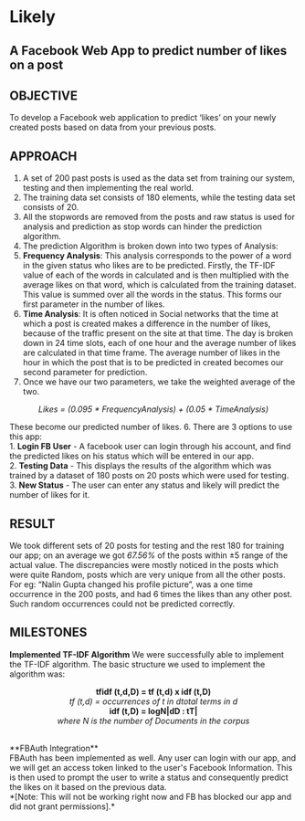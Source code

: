 # Likely
## A Facebook Web App to predict number of likes on a post <br>

## OBJECTIVE
To develop a Facebook web application to predict ‘likes’ on your newly created posts based on data from your previous posts.
## APPROACH
1. A set of 200 past posts is used as the data set from training our system, testing and then implementing the real world.
2. The training data set consists of 180 elements, while the testing data set consists of 20.
3. All the stopwords are removed from the posts and raw status is used for analysis and prediction as stop words can hinder the prediction algorithm.
4. The prediction Algorithm is broken down into two types of Analysis: 
  1. **Frequency Analysis**: This analysis corresponds to the power of a word in the given status who likes are to be predicted. Firstly, the TF-IDF value of each of the words in calculated and is then multiplied with the average likes on that word, which is  calculated from the training dataset. This value is summed over all the words in the status. This forms our first parameter in the number of likes.
  2. **Time Analysis**: It is often noticed in Social networks that the time at which a post is created makes a difference in the number of likes, because of the traffic present on the site at that time. The day is broken down in 24 time slots, each of one hour and the average number of likes are calculated in that time frame. The average number of likes in the hour in which the post that is to be predicted in created becomes our second parameter for prediction.
5. Once we have our two parameters, we take the weighted average of the two. <br>
<p align= "center"><i>Likes = (0.095 * FrequencyAnalysis) + (0.05 * TimeAnalysis)</i></p>
These become our predicted number of likes.
6. There are 3 options to use this app: <br>
  1. <b>Login FB User</b> - A facebook user can login through his account, and find the predicted likes on his status which will be entered in our app. <br>
  2. <b>Testing Data</b> - This displays the results of the algorithm which was trained by a dataset of 180 posts on 20 posts which were used for testing. <br>
  3. <b>New Status</b> - The user can enter any status and likely will predict the number of likes for it. <br>

## RESULT
We took different sets of 20 posts for testing and the rest 180 for training our app; on an average we got *67.56%* of the posts within ±5 range of the actual value. The discrepancies were mostly noticed in the posts which were quite Random, posts which are very unique from all the other posts. For eg: “Nalin Gupta changed his profile picture”, was a one time occurrence in the 200 posts, and had 6 times the likes than any other post. Such random occurrences could not be predicted correctly.
## MILESTONES
**Implemented TF-IDF Algorithm**
We were successfully able to implement the TF-IDF algorithm. The basic structure we used to implement the algorithm was: 
<p align="center"><b>tfidf (t,d,D) = tf (t,d) x idf (t,D)</b> <br>
  <i>tf (t,d) = occurrences of t in dtotal terms in d</i> <br>
  <b>idf (t,D) = logN|dD : tT|</b> <br>
  <i>where N is the number of Documents in the corpus</i> </p><br>
**FBAuth Integration**<br>
FBAuth has been implemented as well. Any user can login with our app, and we will get an access token linked to the user's Facebook Information. This is then used to prompt the user to write a status and consequently predict the likes on it based on the previous data. <br> *[Note: This will not be working right now and FB has blocked our app and did not grant permissions].*
